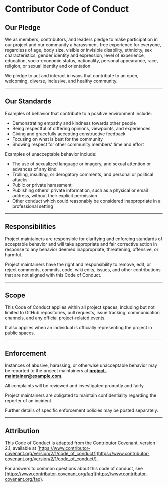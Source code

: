 # Contributor Code of Conduct

## Our Pledge
We as members, contributors, and leaders pledge to make participation in our project and our community a harassment-free experience for everyone, regardless of age, body size, visible or invisible disability, ethnicity, sex characteristics, gender identity and expression, level of experience, education, socio-economic status, nationality, personal appearance, race, religion, or sexual identity and orientation.

We pledge to act and interact in ways that contribute to an open, welcoming, diverse, inclusive, and healthy community.

---

## Our Standards
Examples of behavior that contribute to a positive environment include:
- Demonstrating empathy and kindness towards other people
- Being respectful of differing opinions, viewpoints, and experiences
- Giving and gracefully accepting constructive feedback
- Focusing on what is best for the community
- Showing respect for other community members' time and effort

Examples of unacceptable behavior include:
- The use of sexualized language or imagery, and sexual attention or advances of any kind
- Trolling, insulting, or derogatory comments, and personal or political attacks
- Public or private harassment
- Publishing others' private information, such as a physical or email address, without their explicit permission
- Other conduct which could reasonably be considered inappropriate in a professional setting

---

## Responsibilities
Project maintainers are responsible for clarifying and enforcing standards of acceptable behavior and will take appropriate and fair corrective action in response to any behavior deemed inappropriate, threatening, offensive, or harmful.

Project maintainers have the right and responsibility to remove, edit, or reject comments, commits, code, wiki edits, issues, and other contributions that are not aligned with this Code of Conduct.

---

## Scope
This Code of Conduct applies within all project spaces, including but not limited to GitHub repositories, pull requests, issue tracking, communication channels, and any official project-related events.

It also applies when an individual is officially representing the project in public spaces.

---

## Enforcement
Instances of abusive, harassing, or otherwise unacceptable behavior may be reported to the project maintainers at **[project-maintainer@example.com](mailto:project-maintainer@example.com)**.

All complaints will be reviewed and investigated promptly and fairly.

Project maintainers are obligated to maintain confidentiality regarding the reporter of an incident.

Further details of specific enforcement policies may be posted separately.

---

## Attribution
This Code of Conduct is adapted from the [Contributor Covenant](https://www.contributor-covenant.org/), version 2.1, available at [https://www.contributor-covenant.org/version/2/1/code_of_conduct/](https://www.contributor-covenant.org/version/2/1/code_of_conduct/).

For answers to common questions about this code of conduct, see [https://www.contributor-covenant.org/faq](https://www.contributor-covenant.org/faq).